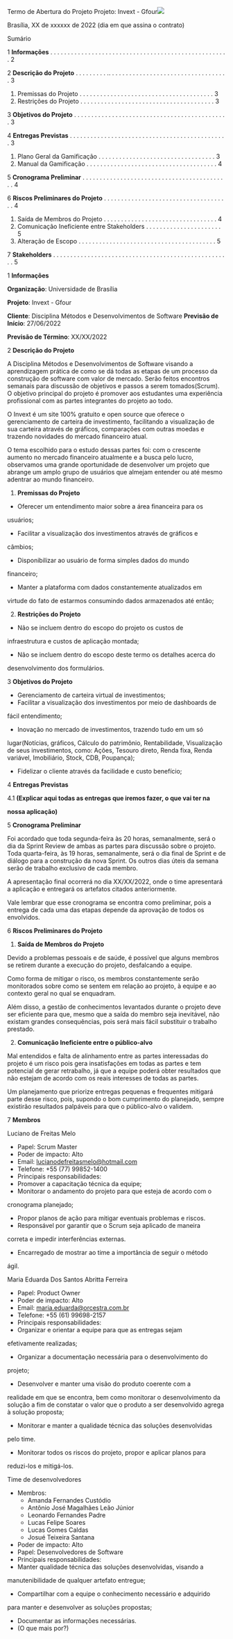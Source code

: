 Termo de Abertura do Projeto Projeto: Invext - Gfour![](Aspose.Words.6846382b-c0e8-49d7-877a-676cd52dcfee.001.png)

Brasília, XX de xxxxxx de 2022 (dia em que assina o contrato)

Sumário

1 **Informações** . . . . . . . . . . . . . . . . . . . . . . . . . . . . . . . . . . . . . . . . . . . . . . . .  . . . . 2

2 **Descrição do Projeto** . . . . . . . . . .. . . . . . . . . . . . . . . . . . . . . . . . . . . . . .  . . . . . 3

1. Premissas do Projeto . . . . . . . . . . . . . . . . . . . . . . . . . . . . . . . . . . . . . . . 3
1. Restrições do Projeto . . . . . . . . . . . . . . . . . . . . . . . . . . . . . . . . . . . . . . . 3

3 **Objetivos do Projeto** . . . . . . . . . . . . . . . . . . . . . . . . . . . . . . . . . . . . . . . . . . . . . 3

4 **Entregas Previstas** . . . . . . . . . . . . . . . . . . . . . . . . . . . . . . . . . . . . . . . . . . . . . .  3

1. Plano Geral da Gamificação . . . . . . . . . . . . . . . . . . . . . . . . . . . . . . . . . .  3
1. Manual da Gamificação . . . . . . . . . . . . . . . . . . . . . . . . . . . . . . . . . . . . . . 4

5 **Cronograma Preliminar** . . . . . . . . . . . . . . . . . . . . . . . . . . . . . . . . . . . . . . . . . . .  4

6 **Riscos Preliminares do Projeto** . . . . . . . . . . . . . . . . . . . . . . . . . . . . . . . . . . . . . 4

1. Saída de Membros do Projeto . . . . . . . . . . . . . . . . . . . . . . . . . . . . . . . . .  4
1. Comunicação Ineficiente entre Stakeholders . . . . . . . . . . . . . . . . . . . . . . 5
1. Alteração de Escopo . . . . . . . . . . . . . . . . . . . . . . . . . . . . . . . . . . . . . . . .  5

7 **Stakeholders** . . . . . . . . . . . . . . . . . . . . . . . . . . . . . . . . . . . . . . . . . . . . . . . . . . . .  5

1 **Informações**

**Organização**: Universidade de Brasília

**Projeto**: Invext - Gfour

**Cliente**: Disciplina Métodos e Desenvolvimentos de Software **Previsão de Início**: 27/06/2022

**Previsão de Término**: XX/XX/2022

2 **Descrição do Projeto**

A Disciplina Métodos e Desenvolvimentos de Software visando a aprendizagem prática de como se dá todas as etapas de um processo da construção de software com valor de mercado. Serão feitos encontros semanais para discussão de objetivos e passos a serem tomados(Scrum). O objetivo principal do projeto é promover aos estudantes uma experiência profissional com as partes integrantes do projeto ao todo.

O Invext é um site 100% gratuito e open source que oferece o gerenciamento de carteira de investimento, facilitando a visualização de sua carteira através de gráficos, comparações com outras moedas e trazendo novidades do mercado financeiro atual.

O tema escolhido para o estudo dessas partes foi: com o crescente aumento no mercado financeiro atualmente e a busca pelo lucro, observamos uma grande oportunidade de desenvolver um projeto que abrange um amplo grupo de usuários que almejam entender ou até mesmo adentrar ao mundo financeiro.

1. **Premissas do Projeto**
- Oferecer um entendimento maior sobre a área financeira para os

usuários;

- Facilitar a visualização dos investimentos através de gráficos e

câmbios;

- Disponibilizar ao usuário de forma simples dados do mundo

financeiro;

- Manter a plataforma com dados constantemente atualizados em

virtude do fato de estarmos consumindo dados armazenados até então;

2. **Restrições do Projeto**
- Não se incluem dentro do escopo do projeto os custos de

infraestrutura e custos de aplicação montada;

- Não se incluem dentro do escopo deste termo os detalhes acerca do

desenvolvimento dos formulários.

3 **Objetivos do Projeto**

- Gerenciamento de carteira virtual de investimentos;
- Facilitar a visualização dos investimentos por meio de dashboards de

fácil entendimento;

- Inovação no mercado de investimentos, trazendo tudo em um só

lugar(Notícias, gráficos, Cálculo do patrimônio, Rentabilidade, Visualização de seus investimentos, como: Ações, Tesouro direto, Renda fixa, Renda variável, Imobiliário, Stock, CDB, Poupança);

- Fidelizar o cliente através da facilidade e custo benefício;

4 **Entregas Previstas**

4.1 **(Explicar aqui todas as entregas que iremos fazer, o que vai ter na**

**nossa aplicação)**

5 **Cronograma Preliminar**

Foi acordado que toda segunda-feira às 20 horas, semanalmente, será o dia da Sprint Review de ambas as partes para discussão sobre o projeto. Toda quarta-feira, às 19 horas, semanalmente, será o dia final de Sprint e de diálogo para a construção da nova Sprint. Os outros dias úteis da semana serão de trabalho exclusivo de cada membro.

A apresentação final ocorrerá no dia XX/XX/2022, onde o time apresentará a aplicação e entregará os artefatos citados anteriormente.

Vale lembrar que esse cronograma se encontra como preliminar, pois a entrega de cada uma das etapas depende da aprovação de todos os envolvidos.

6 **Riscos Preliminares do Projeto**

1. **Saída de Membros do Projeto**

Devido a problemas pessoais e de saúde, é possível que alguns membros se retirem durante a execução do projeto, desfalcando a equipe.

Como forma de mitigar o risco, os membros constantemente serão monitorados sobre como se sentem em relação ao projeto, à equipe e ao contexto geral no qual se enquadram.

Além disso, a gestão de conhecimentos levantados durante o projeto deve ser eficiente para que, mesmo que a saída do membro seja inevitável, não existam grandes consequências, pois será mais fácil substituir o trabalho prestado.

2. **Comunicação Ineficiente entre o público-alvo**

Mal entendidos e falta de alinhamento entre as partes interessadas do projeto é um risco pois gera insatisfações em todas as partes e tem potencial de gerar retrabalho, já que a equipe poderá obter resultados que não estejam de acordo com os reais interesses de todas as partes.

Um planejamento que priorize entregas pequenas e frequentes mitigará parte desse risco, pois, supondo o bom cumprimento do planejado, sempre existirão resultados palpáveis para que o público-alvo o validem.

7 **Membros**

Luciano de Freitas Melo

- Papel: Scrum Master
- Poder de impacto: Alto
- Email: lucianodefreitasmelo@hotmail.com
- Telefone: +55 (77) 99852-1400
- Principais responsabilidades:
- Promover a capacitação técnica da equipe;
- Monitorar o andamento do projeto para que esteja de acordo com o

cronograma planejado;

- Propor planos de ação para mitigar eventuais problemas e riscos.
- Responsável por garantir que o Scrum seja aplicado de maneira

correta e impedir interferências externas.

- Encarregado de mostrar ao time a importância de seguir o método

ágil.

Maria Eduarda Dos Santos Abritta Ferreira

- Papel: Product Owner
- Poder de impacto: Alto
- Email: <maria.eduarda@orcestra.com.br>
- Telefone: +55 (61) 99698-2157
- Principais responsabilidades:
- Organizar e orientar a equipe para que as entregas sejam

efetivamente realizadas;

- Organizar a documentação necessária para o desenvolvimento do

projeto;

- Desenvolver e manter uma visão do produto coerente com a

realidade em que se encontra, bem como monitorar o desenvolvimento da solução a fim de constatar o valor que o produto a ser desenvolvido agrega à solução proposta;

- Monitorar e manter a qualidade técnica das soluções desenvolvidas

pelo time.

- Monitorar todos os riscos do projeto, propor e aplicar planos para

reduzi-los e mitigá-los.

Time de desenvolvedores

- Membros:
  - Amanda Fernandes Custódio
  - Antônio José Magalhães Leão Júnior
  - Leonardo Fernandes Padre
  - Lucas Felipe Soares
  - Lucas Gomes Caldas
  - Josué Teixeira Santana
- Poder de impacto: Alto
- Papel: Desenvolvedores de Software
- Principais responsabilidades:
- Manter qualidade técnica das soluções desenvolvidas, visando a

manutenibilidade de qualquer artefato entregue;

- Compartilhar com a equipe o conhecimento necessário e adquirido

para manter e desenvolver as soluções propostas;

- Documentar as informações necessárias.
- (O que mais por?)
